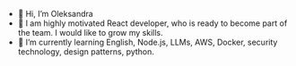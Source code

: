 - 👋 Hi, I’m Oleksandra
- 👀 I am highly motivated React developer, who is ready to become part of the team. I would like to grow my skills.
- 🌱 I’m currently learning English, Node.js, LLMs, AWS, Docker, security technology, design patterns, python.

<!---
mascotik/mascotik is a ✨ special ✨ repository because its `README.md` (this file) appears on your GitHub profile.
You can click the Preview link to take a look at your changes.
--->
